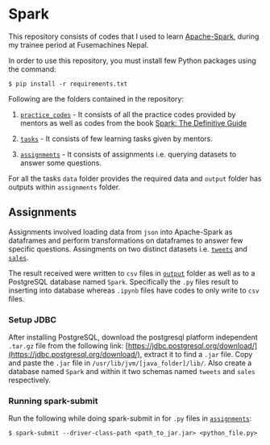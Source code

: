 # **Spark**

This repository consists of codes that I used to learn [Apache-Spark](https://spark.apache.org/), during my trainee period at Fusemachines Nepal.

In order to use this repository, you must install few Python packages using the command:

```
$ pip install -r requirements.txt
```

Following are the folders contained in the repository:

1. [`practice_codes`](practice_codes/) -
   It consists of all the practice codes provided by mentors as well as codes from the book [Spark: The Definitive Guide](https://www.oreilly.com/library/view/spark-the-definitive/9781491912201/)

2. [`tasks`](tasks/) -
   It consists of few learning tasks given by mentors.

3. [`assignments`](assignments/) -
   It consists of assignments i.e. querying datasets to answer some questions.

For all the tasks `data` folder provides the required data and `output` folder has outputs within `assignments` folder.

## **Assignments**

Assignments involved loading data from `json` into Apache-Spark as dataframes and perform transformations on dataframes to answer few specific questions. Assingments on two distinct datasets i.e. [`tweets`](/assignments/data/tweets.json) and [`sales`](assignments/data/sales_records.json).

The result received were written to `csv` files in [`output`](assignments/output/) folder as well as to a PostgreSQL database named `Spark`. Specifically the `.py` files result to inserting into database whereas `.ipynb` files have codes to only write to `csv` files.

### **Setup JDBC**

After installing PostgreSQL, download the postgresql platform independent `.tar.gz` file from the following link: [https://jdbc.postgresql.org/download/](https://jdbc.postgresql.org/download/), extract it to find a `.jar` file. Copy and paste the `.jar` file in `/usr/lib/jvm/[java_folder]/lib/`. Also create a database named `Spark` and within it two schemas named `tweets` and `sales` respectively.

### **Running spark-submit**

Run the following while doing spark-submit in for `.py` files in [`assignments`](assignments/):

```
$ spark-submit --driver-class-path <path_to_jar.jar> <python_file.py>
```
